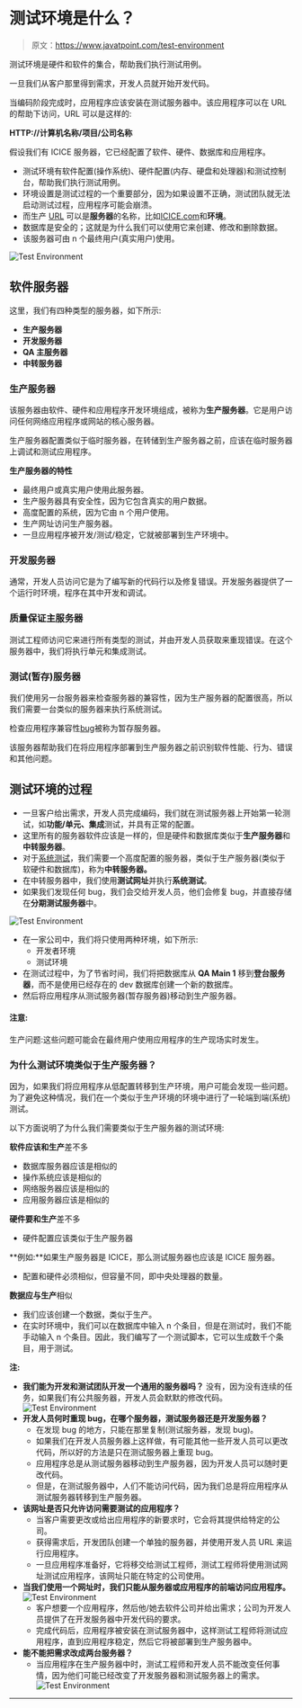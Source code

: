 # 测试环境是什么？

> 原文：<https://www.javatpoint.com/test-environment>

测试环境是硬件和软件的集合，帮助我们执行测试用例。

一旦我们从客户那里得到需求，开发人员就开始开发代码。

当编码阶段完成时，应用程序应该安装在测试服务器中。该应用程序可以在 URL 的帮助下访问，URL 可以是这样的:

**HTTP://计算机名称/项目/公司名称**

假设我们有 ICICE 服务器，它已经配置了软件、硬件、数据库和应用程序。

*   测试环境有软件配置(操作系统)、硬件配置(内存、硬盘和处理器)和测试控制台，帮助我们执行测试用例。
*   环境设置是测试过程的一个重要部分，因为如果设置不正确，测试团队就无法启动测试过程，应用程序可能会崩溃。
*   而生产 [URL](https://www.javatpoint.com/url-full-form) 可以是**服务器**的名称，比如[ICICE.com](http://www.ICICE.com)和**环境**。
*   数据库是安全的；这就是为什么我们可以使用它来创建、修改和删除数据。
*   该服务器可由 n 个最终用户(真实用户)使用。

![Test Environment](img/136085a07a4c25c02b3fb925da253382.png)

## 软件服务器

这里，我们有四种类型的服务器，如下所示:

*   **生产服务器**
*   **开发服务器**
*   **QA 主服务器**
*   **中转服务器**

### 生产服务器

该服务器由软件、硬件和应用程序开发环境组成，被称为**生产服务器**。它是用户访问任何网络应用程序或网站的核心服务器。

生产服务器配置类似于临时服务器，在转储到生产服务器之前，应该在临时服务器上调试和测试应用程序。

**生产服务器的特性**

*   最终用户或真实用户使用此服务器。
*   生产服务器具有安全性，因为它包含真实的用户数据。
*   高度配置的系统，因为它由 n 个用户使用。
*   生产网址访问生产服务器。
*   一旦应用程序被开发/测试/稳定，它就被部署到生产环境中。

### 开发服务器

通常，开发人员访问它是为了编写新的代码行以及修复错误。开发服务器提供了一个运行时环境，程序在其中开发和调试。

### 质量保证主服务器

测试工程师访问它来进行所有类型的测试，并由开发人员获取来重现错误。在这个服务器中，我们将执行单元和集成测试。

### 测试(暂存)服务器

我们使用另一台服务器来检查服务器的兼容性，因为生产服务器的配置很高，所以我们需要一台类似的服务器来执行系统测试。

检查应用程序兼容性[bug](https://www.javatpoint.com/bug-in-software-testing)被称为暂存服务器。

该服务器帮助我们在将应用程序部署到生产服务器之前识别软件性能、行为、错误和其他问题。

## 测试环境的过程

*   一旦客户给出需求，开发人员完成编码，我们就在测试服务器上开始第一轮测试，如**功能/单元、集成**测试，并具有正常的配置。
*   这里所有的服务器软件应该是一样的，但是硬件和数据库类似于**生产服务器**和**中转服务器**。
*   对于[系统测试](https://www.javatpoint.com/system-testing)，我们需要一个高度配置的服务器，类似于生产服务器(类似于软硬件和数据库)，称为**中转服务器。**
*   在中转服务器中，我们使用**测试网址**并执行**系统测试**。
*   如果我们发现任何 bug，我们会交给开发人员，他们会修复 bug，并直接存储在**分期测试服务器**中。

![Test Environment](img/8a403f111f6f777c75031b9b0a96d439.png)

*   在一家公司中，我们将只使用两种环境，如下所示:
    *   开发者环境
    *   测试环境
*   在测试过程中，为了节省时间，我们将把数据库从 **QA Main 1** 移到**登台服务器**，而不是使用已经存在的 dev 数据库创建一个新的数据库。
*   然后将应用程序从测试服务器(暂存服务器)移动到生产服务器。

#### 注意:
生产问题:这些问题可能会在最终用户使用应用程序的生产现场实时发生。

### 为什么测试环境类似于生产服务器？

因为，如果我们将应用程序从低配置转移到生产环境，用户可能会发现一些问题。为了避免这种情况，我们在一个类似于生产环境的环境中进行了一轮端到端(系统)测试。

以下方面说明了为什么我们需要类似于生产服务器的测试环境:

**软件应该和生产**差不多

*   数据库服务器应该是相似的
*   操作系统应该是相似的
*   网络服务器应该是相似的
*   应用服务器应该是相似的

**硬件要和生产**差不多

*   硬件配置应该类似于生产服务器

**例如:**如果生产服务器是 ICICE，那么测试服务器也应该是 ICICE 服务器。

*   配置和硬件必须相似，但容量不同，即中央处理器的数量。

**数据应与生产**相似

*   我们应该创建一个数据，类似于生产。
*   在实时环境中，我们可以在数据库中输入 n 个条目，但是在测试时，我们不能手动输入 n 个条目。因此，我们编写了一个测试脚本，它可以生成数千个条目，用于测试。

**注:**

*   **我们能为开发和测试团队开发一个通用的服务器吗？**
    没有，因为没有连续的任务，如果我们有公共服务器，开发人员会默默的修改代码。
    ![Test Environment](img/09b5ce76bffc52f652dd0999599a86fd.png)
*   **开发人员何时重现 bug，在哪个服务器，测试服务器还是开发服务器？**
    *   在发现 bug 的地方，只能在那里复制(测试服务器，发现 bug)。
    *   如果我们在开发人员服务器上这样做，有可能其他一些开发人员可以更改代码，所以好的方法是只在测试服务器上重现 bug。
    *   应用程序总是从测试服务器移动到生产服务器，因为开发人员可以随时更改代码。
    *   但是，在测试服务器中，人们不能访问代码，因为我们总是将应用程序从测试服务器转移到生产服务器。
*   **该网址是否只允许访问需要测试的应用程序？**
    *   当客户需要更改或给出应用程序的新要求时，它会将其提供给特定的公司。
    *   获得需求后，开发团队创建一个单独的服务器，并使用开发人员 URL 来运行应用程序。
    *   一旦应用程序准备好，它将移交给测试工程师，测试工程师将使用测试网址测试应用程序，该网址只能在特定的公司使用。
*   **当我们使用一个网址时，我们只能从服务器或应用程序的前端访问应用程序。**
    ![Test Environment](img/0131c47a045342978b46341e8978774b.png)
    *   客户想要一个应用程序，然后他/她去软件公司并给出需求；公司为开发人员提供了在开发服务器中开发代码的要求。
    *   完成代码后，应用程序被安装在测试服务器中，这样测试工程师将测试应用程序，直到应用程序稳定，然后它将被部署到生产服务器中。
*   **能不能把需求改成两台服务器？**
    *   当应用程序在生产服务器中时，测试工程师和开发人员不能改变任何事情，因为他们可能已经改变了开发服务器和测试服务器上的需求。
        ![Test Environment](img/7e6735cb117edf5907ad1a4a5fcdddbb.png)

* * *